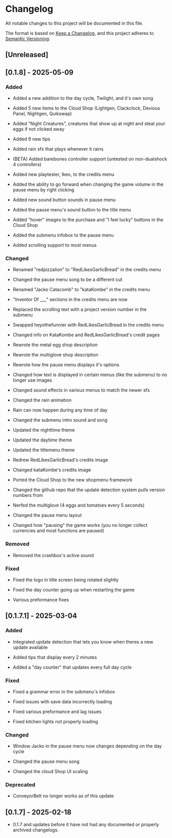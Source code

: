 # Changelog

All notable changes to this project will be documented in this file.

The format is based on [Keep a Changelog](https://keepachangelog.com/en/1.1.0/),
and this project adheres to [Semantic Versioning](https://semver.org/spec/v2.0.0.html).

## [Unreleased]

## [0.1.8] - 2025-05-09

### Added

- Added a new addition to the day cycle, Twilight, and it's own song

- Added 5 new items to the Cloud Shop (Lightgen, Clackclock, Devious Panel, Nightgen, Quikswap)

- Added "Night Creatures", creatures that show up at night and steal your eggs if not clicked away

- Added 9 new tips

- Added rain sfx that plays whenever it rains

- (BETA) Added barebones controller support (untested on non-dualshock 4 controllers)

- Added new playtester, Ikeo, to the credits menu

- Added the ability to go forward when changing the game volume in the pause menu by right clicking

- Added new sound button sounds in pause menu

- Added the pause menu's sound button to the title menu

- Added "hover" images to the purchase and "I feel lucky" buttons in the Cloud Shop

- Added the submenu infobox to the pause menu

- Added scrolling support to most menus

### Changed

- Renamed "redpizzalion" to "RedLikesGarlicBread" in the credits menu

- Changed the pause menu song to be a different cut

- Renamed "Jacko Catacomb" to "kataKombe" in the credits menu

- "Inventor Of ___" sections in the credits menu are now

- Replaced the scrolling text with a project version number in the submenu

- Swapped heyothefunnier with RedLikesGarlicBread in the credits menu

- Changed info on KataKombe and RedLikesGarlicBread's credit pages

- Rewrote the metal egg shop description

- Rewrote the multiglove shop description

- Rewrote how the pause menu displays it's options

- Changed how text is displayed in certain menus (like the submenu) to no longer use images

- Changed sound effects in various menus to match the newer sfx

- Changed the rain animation

- Rain can now happen during any time of day

- Changed the submenu intro sound and song

- Updated the nighttime theme

- Updated the daytime theme

- Updated the titlemenu theme

- Redrew RedLikesGarlicBread's credits image

- Changed kataKombe's credits image

- Ported the Cloud Shop to the new shopmenu framework

- Changed the github repo that the update detection system pulls version numbers from

- Nerfed the multiglove (4 eggs and tomatoes every 5 seconds)

- Changed the pause menu layout

- Changed how "pausing" the game works (you no longer collect currencies and most functions are paused)

### Removed

- Removed the crashbox's active sound

### Fixed

- Fixed the logo in title screen being rotated slightly

- Fixed the day counter going up when restarting the game

- Various preformance fixes

## [0.1.7.1] - 2025-03-04

### Added

- Integrated update detection that lets you know when theres a new update available

- Added tips that display every 2 minutes

- Added a "day counter" that updates every full day cycle

### Fixed

- Fixed a grammar error in the submenu's infobox

- Fixed issues with save data incorrectly loading

- Fixed various preformance and lag issues

- Fixed kitchen lights not properly loading

### Changed

- Window Jacko in the pause menu now changes depending on the day cycle

- Changed the pause menu song

- Changed the cloud Shop UI scaling

### Deprecated

- ConveyorBelt no longer works as of this update

## [0.1.7] - 2025-02-18

- 0.1.7 and updates before it have not had any documented or properly archived changelogs.